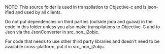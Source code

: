 NOTE: This source folder is used in transpilation to Objective-c and is json-ified and used by all clients.

Do not put dependencies on third parties (outside joda and guava) in the code in this folder unless you
also make transpilations to Objective-C and to Json via the JsonConverter in src_non_j2objc.

For code that needs to use other third party libraries and doesn't need to be available cross-platform, put it in 
src_non_j2objc.